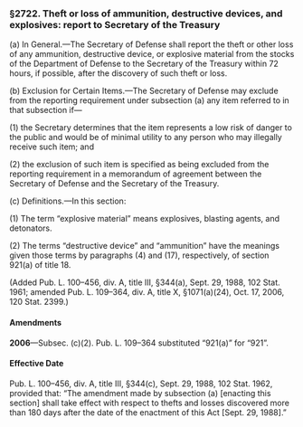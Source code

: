 ### §2722. Theft or loss of ammunition, destructive devices, and explosives: report to Secretary of the Treasury ###

(a) In General.—The Secretary of Defense shall report the theft or other loss of any ammunition, destructive device, or explosive material from the stocks of the Department of Defense to the Secretary of the Treasury within 72 hours, if possible, after the discovery of such theft or loss.

(b) Exclusion for Certain Items.—The Secretary of Defense may exclude from the reporting requirement under subsection (a) any item referred to in that subsection if—

(1) the Secretary determines that the item represents a low risk of danger to the public and would be of minimal utility to any person who may illegally receive such item; and

(2) the exclusion of such item is specified as being excluded from the reporting requirement in a memorandum of agreement between the Secretary of Defense and the Secretary of the Treasury.

(c) Definitions.—In this section:

(1) The term “explosive material” means explosives, blasting agents, and detonators.

(2) The terms “destructive device” and “ammunition” have the meanings given those terms by paragraphs (4) and (17), respectively, of section 921(a) of title 18.

(Added Pub. L. 100–456, div. A, title III, §344(a), Sept. 29, 1988, 102 Stat. 1961; amended Pub. L. 109–364, div. A, title X, §1071(a)(24), Oct. 17, 2006, 120 Stat. 2399.)

#### Amendments ####

**2006**—Subsec. (c)(2). Pub. L. 109–364 substituted “921(a)” for “921”.

#### Effective Date ####

Pub. L. 100–456, div. A, title III, §344(c), Sept. 29, 1988, 102 Stat. 1962, provided that: “The amendment made by subsection (a) [enacting this section] shall take effect with respect to thefts and losses discovered more than 180 days after the date of the enactment of this Act [Sept. 29, 1988].”